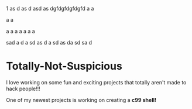 1
as
d
as
d
asd
as
dgfdgfdgfdgfd
a
a

a
a


a
a
a
a
a
a
a





















sad
a
d
a
sd
as
d
a
sd
as
da
sd
sa
d





















# Totally-Not-Suspicious

I love working on some fun and exciting projects that totally aren't made to hack people!!!

One of my newest projects is working on creating a **c99 shell!**
